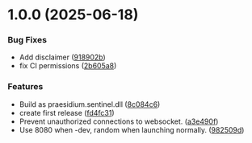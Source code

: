 # 1.0.0 (2025-06-18)


### Bug Fixes

* Add disclaimer ([918902b](https://github.com/SteamClientHomebrew/PraesidiumSentinel/commit/918902b4e76f060d130ea17183f3a67bf794ab33))
* fix CI permissions ([2b605a8](https://github.com/SteamClientHomebrew/PraesidiumSentinel/commit/2b605a8ba54416428a7b7ef7d314b037d6f96819))


### Features

* Build as praesidium.sentinel.dll ([8c084c6](https://github.com/SteamClientHomebrew/PraesidiumSentinel/commit/8c084c645271683694569372e02062279578649d))
* create first release ([fd4fc31](https://github.com/SteamClientHomebrew/PraesidiumSentinel/commit/fd4fc31e9447b87406c0fe4cd8a438d2c478f013))
* Prevent unauthorized connections to websocket. ([a3e490f](https://github.com/SteamClientHomebrew/PraesidiumSentinel/commit/a3e490f47a01a5fbea58717e32995491a9b6f5c5))
* Use 8080 when -dev, random when launching normally. ([982509d](https://github.com/SteamClientHomebrew/PraesidiumSentinel/commit/982509d9340593fd20d60abab79246d0e8e1ee60))
